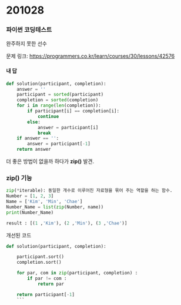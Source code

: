 # 201028
### 파이썬 코딩테스트

완주하지 못한 선수

문제 링크: https://programmers.co.kr/learn/courses/30/lessons/42576

#### 내 답
```python
def solution(participant, completion):
    answer = ''
    participant = sorted(participant)
    completion = sorted(completion)
    for i in range(len(completion)):
        if participant[i] == completion[i]:
            continue
        else:
            answer = participant[i]
            break
    if answer == '':
        answer = participant[-1]
    return answer
```

더 좋은 방법이 없을까 하다가 **zip()** 발견.

### zip() 기능
```python
zip(*iterable): 동일한 개수로 이루어진 자료형을 묶어 주는 역할을 하는 함수.
Number = [1, 2, 3]
Name = ['Kim', 'Min', 'Chae']
Number_Name = list(zip(Number, name))
print(Number_Name)

result : [(1 ,'Kim'), (2 ,'Min'), (3 ,'Chae')]
```

개선된 코드
```python
def solution(participant, completion):

    participant.sort()
    completion.sort()

    for par, com in zip(participant, completion) :
        if par != com :
            return par

    return participant[-1] 
    ```
